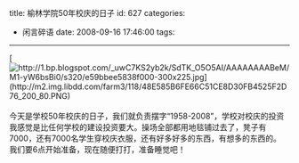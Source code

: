 title: 榆林学院50年校庆的日子
id: 627
categories:
  - 闲言碎语
date: 2008-09-16 17:46:00
tags:
---

[](http://1.bp.blogspot.com/_uwC7KS2yb2k/SdTK_O5O5AI/AAAAAAAABeM/M1-yW6bsBi0/s1600-h/e59bbee5838f000-300x225.jpg)[![http://1.bp.blogspot.com/_uwC7KS2yb2k/SdTK_O5O5AI/AAAAAAAABeM/M1-yW6bsBi0/s320/e59bbee5838f000-300x225.jpg](http://m2.img.libdd.com/farm3/118/48E585B6FE66C51CE8D30FB4525F2D76_200_80.PNG)</img>](http://1.bp.blogspot.com/_uwC7KS2yb2k/SdTK_O5O5AI/AAAAAAAABeM/M1-yW6bsBi0/s320/e59bbee5838f000-300x225.jpg)
</br>
</br>今天是学校50年校庆的日子，我们就负责摆字“1958-2008”，学校对校庆的投资我感觉是比任何学校的建设投资要大。操场全部都用地毯铺过去了，凳子有7000，还有7000名学生穿校庆衣服，还有好多好多的东西，有想多的东西的。
</br>我们要6点开始准备，现在随便打打，准备睡觉吧！